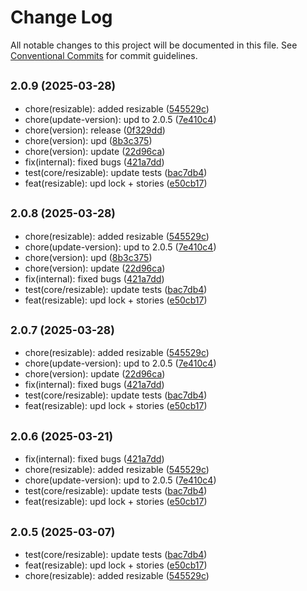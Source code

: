 # Change Log

All notable changes to this project will be documented in this file.
See [Conventional Commits](https://conventionalcommits.org) for commit guidelines.

## <small>2.0.9 (2025-03-28)</small>

* chore(resizable): added resizable ([545529c](https://gitlab.optimacros.com/fe/ui-kit/commit/545529c))
* chore(update-version): upd to 2.0.5 ([7e410c4](https://gitlab.optimacros.com/fe/ui-kit/commit/7e410c4))
* chore(version): release ([0f329dd](https://gitlab.optimacros.com/fe/ui-kit/commit/0f329dd))
* chore(version): upd ([8b3c375](https://gitlab.optimacros.com/fe/ui-kit/commit/8b3c375))
* chore(version): update ([22d96ca](https://gitlab.optimacros.com/fe/ui-kit/commit/22d96ca))
* fix(internal): fixed bugs ([421a7dd](https://gitlab.optimacros.com/fe/ui-kit/commit/421a7dd))
* test(core/resizable): update tests ([bac7db4](https://gitlab.optimacros.com/fe/ui-kit/commit/bac7db4))
* feat(resizable): upd lock + stories ([e50cb17](https://gitlab.optimacros.com/fe/ui-kit/commit/e50cb17))





## <small>2.0.8 (2025-03-28)</small>

* chore(resizable): added resizable ([545529c](https://gitlab.optimacros.com/fe/ui-kit/commit/545529c))
* chore(update-version): upd to 2.0.5 ([7e410c4](https://gitlab.optimacros.com/fe/ui-kit/commit/7e410c4))
* chore(version): upd ([8b3c375](https://gitlab.optimacros.com/fe/ui-kit/commit/8b3c375))
* chore(version): update ([22d96ca](https://gitlab.optimacros.com/fe/ui-kit/commit/22d96ca))
* fix(internal): fixed bugs ([421a7dd](https://gitlab.optimacros.com/fe/ui-kit/commit/421a7dd))
* test(core/resizable): update tests ([bac7db4](https://gitlab.optimacros.com/fe/ui-kit/commit/bac7db4))
* feat(resizable): upd lock + stories ([e50cb17](https://gitlab.optimacros.com/fe/ui-kit/commit/e50cb17))





## <small>2.0.7 (2025-03-28)</small>

* chore(resizable): added resizable ([545529c](https://gitlab.optimacros.com/fe/ui-kit/commit/545529c))
* chore(update-version): upd to 2.0.5 ([7e410c4](https://gitlab.optimacros.com/fe/ui-kit/commit/7e410c4))
* chore(version): update ([22d96ca](https://gitlab.optimacros.com/fe/ui-kit/commit/22d96ca))
* fix(internal): fixed bugs ([421a7dd](https://gitlab.optimacros.com/fe/ui-kit/commit/421a7dd))
* test(core/resizable): update tests ([bac7db4](https://gitlab.optimacros.com/fe/ui-kit/commit/bac7db4))
* feat(resizable): upd lock + stories ([e50cb17](https://gitlab.optimacros.com/fe/ui-kit/commit/e50cb17))





## <small>2.0.6 (2025-03-21)</small>

* fix(internal): fixed bugs ([421a7dd](https://gitlab.optimacros.com/fe/ui-kit/commit/421a7dd))
* chore(resizable): added resizable ([545529c](https://gitlab.optimacros.com/fe/ui-kit/commit/545529c))
* chore(update-version): upd to 2.0.5 ([7e410c4](https://gitlab.optimacros.com/fe/ui-kit/commit/7e410c4))
* test(core/resizable): update tests ([bac7db4](https://gitlab.optimacros.com/fe/ui-kit/commit/bac7db4))
* feat(resizable): upd lock + stories ([e50cb17](https://gitlab.optimacros.com/fe/ui-kit/commit/e50cb17))





## <small>2.0.5 (2025-03-07)</small>

* test(core/resizable): update tests ([bac7db4](https://gitlab.optimacros.com/fe/ui-kit/commit/bac7db4))
* feat(resizable): upd lock + stories ([e50cb17](https://gitlab.optimacros.com/fe/ui-kit/commit/e50cb17))
* chore(resizable): added resizable ([545529c](https://gitlab.optimacros.com/fe/ui-kit/commit/545529c))
